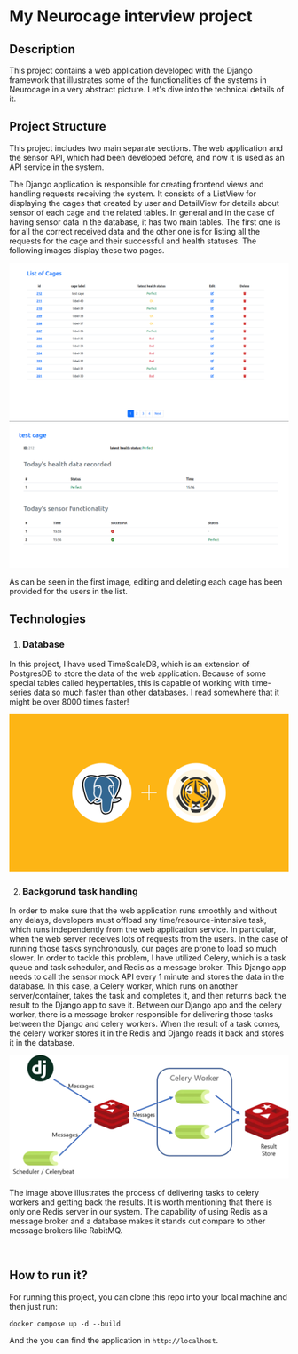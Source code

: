 # My Neurocage interview project

## **Description**
This project contains a web application developed with the Django framework that illustrates some of the functionalities of the systems in Neurocage in a very abstract picture. Let's dive into the technical details of it.

## **Project Structure**
This project includes two main separate sections. The web application and the sensor API, which had been developed before, and now it is used as an API service in the system.

The Django application is responsible for creating frontend views and handling requests receiving the system. It consists of a ListView for displaying the cages that created by user and DetailView for details about sensor of each cage and the related tables. In general and in the case of having sensor data in the database, it has two main tables. The first one is for all the correct received data and the other one is for listing all the requests for the cage and their successful and health statuses. The following images display these two pages.
   
   <img src="images/cage-list.png">
   <img src="images/cage-detail.png">

As can be seen in the first image, editing and deleting each cage has been provided for the users in the list.

## **Technologies**
1. ### **Database**
In this project, I have used TimeScaleDB, which is an extension of PostgresDB to store the data of the web application. Because of some special tables called heypertables, this is capable of working with time-series data so much faster than other databases. I read somewhere that it might be over 8000 times faster!

<img src="images/timescaledb-postgres.png">

<br>

2. ### **Backgorund task handling**
In order to make sure that the web application runs smoothly and without any delays, developers must offload any time/resource-intensive task, which runs independently from the web application service. In particular, when the web server receives lots of requests from the users. In the case of running those tasks synchronously, our pages are prone to load so much slower. In order to tackle this problem, I have utilized Celery, which is a task queue and task scheduler, and Redis as a message broker. 
This Django app needs to call the sensor mock API every 1 minute and stores the data in the database. In this case, a Celery worker, which runs on another server/container, takes the task and completes it, and then returns back the result to the Django app to save it. Between our Django app and the celery worker, there is a message broker responsible for delivering those tasks between the Django and celery workers. When the result of a task comes, the celery worker stores it in the Redis and Django reads it back and stores it in the database.

<img src="images/architecture.png">

The image above illustrates the process of delivering tasks to celery workers and getting back the results. It is worth mentioning that there is only one Redis server in our system. The capability of using Redis as a message broker and a database makes it stands out compare to other message brokers like RabitMQ.

<br>

## **How to run it?**
For running this project, you can clone this repo into your local machine and then just run:

```shell
docker compose up -d --build
```

And the you can find the application in ```http://localhost```.